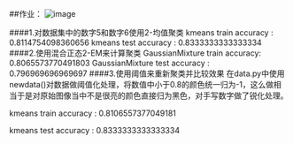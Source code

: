 ##作业：
![image](https://note.youdao.com/yws/api/personal/file/7DA97FA40D4243FD89A8FD58F2555171?method=download&shareKey=44d38448d9b9e0187276e9e7ce74b3fb)

####1.对数据集中的数字5和数字6使用2-均值聚类
kmeans train accuracy : 0.8114754098360656
kmeans test accuracy : 0.8333333333333334
####2.使用混合正态2-EM来计算聚类
GaussianMixture train accuracy: 0.8065573770491803
GaussianMixture test accuracy : 0.796969696969697
####3.使用阈值来重新聚类并比较效果
在data.py中使用newdata()对数据做阈值化处理，将数值中小于0.8的颜色统一归为-1，这么做相当于是对原始图像当中不是很亮的颜色直接归为黑色，对手写数字做了锐化处理。<p>
kmeans train accuracy : 0.8106557377049181<p>
kmeans test accuracy : 0.8333333333333334